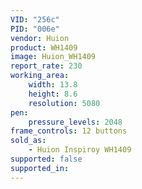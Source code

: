 ```yaml
---
VID: "256c"
PID: "006e"
vendor: Huion
product: WH1409
image: Huion_WH1409
report_rate: 230
working_area:
    width: 13.8
    height: 8.6
    resolution: 5080
pen:
    pressure_levels: 2048
frame_controls: 12 buttons
sold_as:
    - Huion Inspiroy WH1409
supported: false
supported_in:
---
```

